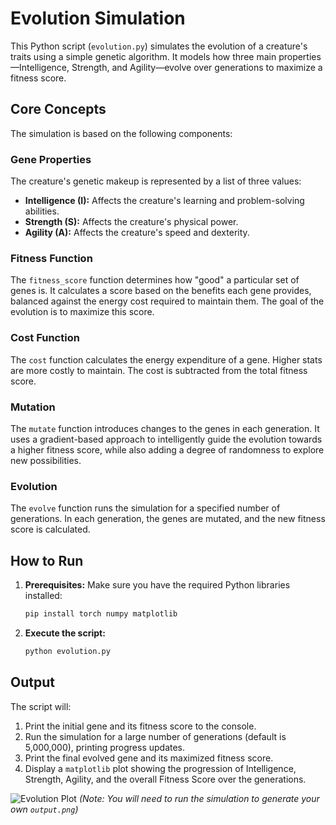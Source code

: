 # Evolution Simulation

This Python script (`evolution.py`) simulates the evolution of a creature's traits using a simple genetic algorithm. It models how three main properties—Intelligence, Strength, and Agility—evolve over generations to maximize a fitness score.

## Core Concepts

The simulation is based on the following components:

### Gene Properties
The creature's genetic makeup is represented by a list of three values:
- **Intelligence (I):** Affects the creature's learning and problem-solving abilities.
- **Strength (S):** Affects the creature's physical power.
- **Agility (A):** Affects the creature's speed and dexterity.

### Fitness Function
The `fitness_score` function determines how "good" a particular set of genes is. It calculates a score based on the benefits each gene provides, balanced against the energy cost required to maintain them. The goal of the evolution is to maximize this score.

### Cost Function
The `cost` function calculates the energy expenditure of a gene. Higher stats are more costly to maintain. The cost is subtracted from the total fitness score.

### Mutation
The `mutate` function introduces changes to the genes in each generation. It uses a gradient-based approach to intelligently guide the evolution towards a higher fitness score, while also adding a degree of randomness to explore new possibilities.

### Evolution
The `evolve` function runs the simulation for a specified number of generations. In each generation, the genes are mutated, and the new fitness score is calculated.

## How to Run

1.  **Prerequisites:** Make sure you have the required Python libraries installed:
    ```bash
    pip install torch numpy matplotlib
    ```

2.  **Execute the script:**
    ```bash
    python evolution.py
    ```

## Output

The script will:
1.  Print the initial gene and its fitness score to the console.
2.  Run the simulation for a large number of generations (default is 5,000,000), printing progress updates.
3.  Print the final evolved gene and its maximized fitness score.
4.  Display a `matplotlib` plot showing the progression of Intelligence, Strength, Agility, and the overall Fitness Score over the generations.

![Evolution Plot](output.png) 
*(Note: You will need to run the simulation to generate your own `output.png`)*
